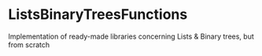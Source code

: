# ListsBinaryTreesFunctions
Implementation of ready-made libraries concerning Lists &amp; Binary trees, but from scratch
